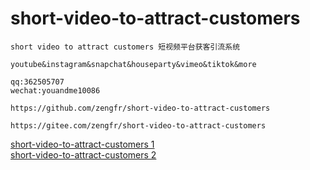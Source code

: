 # short-video-to-attract-customers
~~~
short video to attract customers 短视频平台获客引流系统 

youtube&instagram&snapchat&houseparty&vimeo&tiktok&more

qq:362505707
wechat:youandme10086

https://github.com/zengfr/short-video-to-attract-customers

https://gitee.com/zengfr/short-video-to-attract-customers

~~~
[short-video-to-attract-customers 1](https://github.com/zengfr/short-video-to-attract-customers "short-video-to-attract-customers")
<br />
[short-video-to-attract-customers 2](https://gitee.com/zengfr/short-video-to-attract-customers "short-video-to-attract-customers")